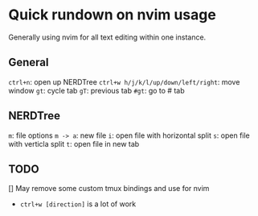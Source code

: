 # Quick rundown on nvim usage
Generally using nvim for all text editing within one instance.

## General
`ctrl+n`: open up NERDTree
`ctrl+w h/j/k/l/up/down/left/right`: move window
`gt`: cycle tab
`gT`: previous tab
`#gt`: go to # tab


## NERDTree
`m`: file options
`m -> a`: new file
`i`: open file with horizontal split
`s`: open file with verticla split
`t`: open file in new tab


## TODO
[] May remove some custom tmux bindings and use for nvim
  * `ctrl+w [direction]` is a lot of work
